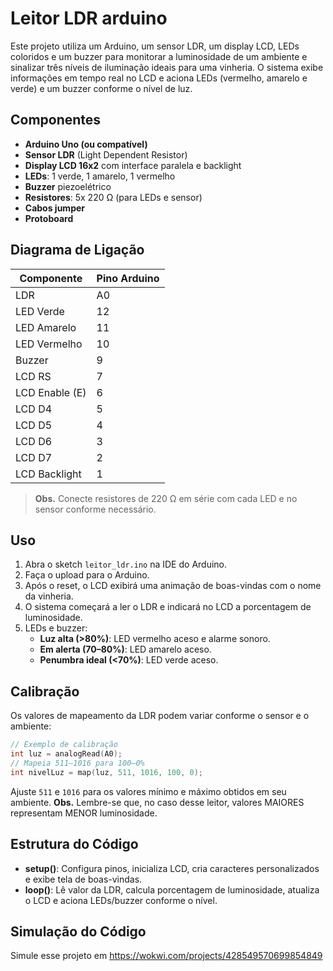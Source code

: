 # Leitor LDR arduino

Este projeto utiliza um Arduino, um sensor LDR, um display LCD, LEDs coloridos e um buzzer para monitorar a luminosidade de um ambiente e sinalizar três níveis de iluminação ideais para uma vinheria. O sistema exibe informações em tempo real no LCD e aciona LEDs (vermelho, amarelo e verde) e um buzzer conforme o nível de luz.

## Componentes

- **Arduino Uno (ou compatível)**
- **Sensor LDR** (Light Dependent Resistor)
- **Display LCD 16x2** com interface paralela e backlight
- **LEDs**: 1 verde, 1 amarelo, 1 vermelho
- **Buzzer** piezoelétrico
- **Resistores**: 5x 220 Ω (para LEDs e sensor)
- **Cabos jumper**
- **Protoboard**

## Diagrama de Ligação

| Componente       | Pino Arduino   |
|------------------|----------------|
| LDR              | A0             |
| LED Verde        | 12             |
| LED Amarelo      | 11             |
| LED Vermelho     | 10             |
| Buzzer           | 9              |
| LCD RS           | 7              |
| LCD Enable (E)   | 6              |
| LCD D4           | 5              |
| LCD D5           | 4              |
| LCD D6           | 3              |
| LCD D7           | 2              |
| LCD Backlight    | 1              |

> **Obs.** Conecte resistores de 220 Ω em série com cada LED e no sensor conforme necessário.

## Uso

1. Abra o sketch `leitor_ldr.ino` na IDE do Arduino.
2. Faça o upload para o Arduino.
3. Após o reset, o LCD exibirá uma animação de boas-vindas com o nome da vinheria.
4. O sistema começará a ler o LDR e indicará no LCD a porcentagem de luminosidade.
5. LEDs e buzzer:  
   - **Luz alta (>80%)**: LED vermelho aceso e alarme sonoro.  
   - **Em alerta (70–80%)**: LED amarelo aceso.  
   - **Penumbra ideal (<70%)**: LED verde aceso.

## Calibração

Os valores de mapeamento da LDR podem variar conforme o sensor e o ambiente:

```cpp
// Exemplo de calibração
int luz = analogRead(A0);
// Mapeia 511–1016 para 100–0%
int nivelLuz = map(luz, 511, 1016, 100, 0);
```

Ajuste `511` e `1016` para os valores mínimo e máximo obtidos em seu ambiente.
**Obs.** Lembre-se que, no caso desse leitor, valores MAIORES representam MENOR luminosidade.

## Estrutura do Código

- **setup()**: Configura pinos, inicializa LCD, cria caracteres personalizados e exibe tela de boas-vindas.
- **loop()**: Lê valor da LDR, calcula porcentagem de luminosidade, atualiza o LCD e aciona LEDs/buzzer conforme o nível.

## Simulação do Código
Simule esse projeto em https://wokwi.com/projects/428549570699854849
